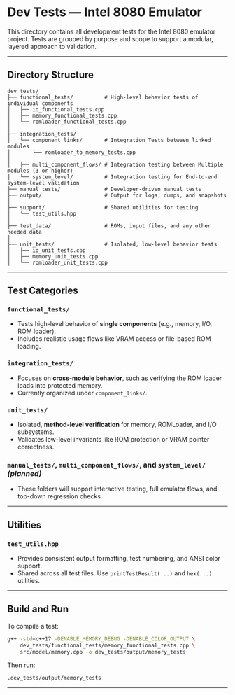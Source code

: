 # Dev Tests — Intel 8080 Emulator

This directory contains all development tests for the Intel 8080 emulator project. Tests are grouped by purpose and scope to support a modular, layered approach to validation.

---

##  Directory Structure

```
dev_tests/
├── functional_tests/          # High-level behavior tests of individual components
│   ├── io_functional_tests.cpp
│   ├── memory_functional_tests.cpp
│   └── romloader_functional_tests.cpp
│
├── integration_tests/        
│   └── component_links/       # Integration Tests between linked modules
│       └── romloader_to_memory_tests.cpp
│
│   ├── multi_component_flows/ # Integration testing between Multiple modules (3 or higher)
│   └── system_level/          # Integration testing for End-to-end system-level validation
├── manual_tests/              # Developer-driven manual tests
├── output/                    # Output for logs, dumps, and snapshots
│
├── support/                   # Shared utilities for testing
│   └── test_utils.hpp
│
├── test_data/                 # ROMs, input files, and any other needed data
│
├── unit_tests/                # Isolated, low-level behavior tests 
│   ├── io_unit_tests.cpp
│   ├── memory_unit_tests.cpp
│   └── romloader_unit_tests.cpp
```

---

##  Test Categories

### `functional_tests/`
- Tests high-level behavior of **single components** (e.g., memory, I/O, ROM loader).
- Includes realistic usage flows like VRAM access or file-based ROM loading.

###  `integration_tests/`
- Focuses on **cross-module behavior**, such as verifying the ROM loader loads into protected memory.
- Currently organized under `component_links/`.

###  `unit_tests/`
- Isolated, **method-level verification** for memory, ROMLoader, and I/O subsystems.
- Validates low-level invariants like ROM protection or VRAM pointer correctness.

###  `manual_tests/`, `multi_component_flows/`, and `system_level/` *(planned)*
- These folders will support interactive testing, full emulator flows, and top-down regression checks.

---

##  Utilities

###  `test_utils.hpp`
- Provides consistent output formatting, test numbering, and ANSI color support.
- Shared across all test files. Use `printTestResult(...)` and `hex(...)` utilities.

---

##  Build and Run

To compile a test:
```bash
g++ -std=c++17 -DENABLE_MEMORY_DEBUG -DENABLE_COLOR_OUTPUT \
    dev_tests/functional_tests/memory_functional_tests.cpp \
    src/model/memory.cpp -o dev_tests/output/memory_tests
```

Then run:
```bash
.dev_tests/output/memory_tests  
```

---

